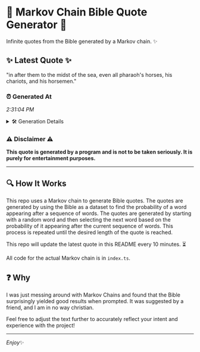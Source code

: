 # 📖 Markov Chain Bible Quote Generator 📖

Infinite quotes from the Bible generated by a Markov chain. ✨

## ✨ Latest Quote ✨
"in after them to the midst of the sea, even all pharaoh's horses, his chariots, and his horsemen."

### ⏰ Generated At
*2:31:04 PM*

<details>
    <summary>🛠️ Generation Details</summary>
    <p>
        <strong>🌱 Seed:</strong> in<br>
        <strong>🔄 Iterations:</strong> 17<br>
        <strong>📜 Context History:</strong><br>[ in ]: after<br>[ in, after ]: them<br>[ in, after, them ]: to<br>[ in, after, them, to ]: the<br>[ in, after, them, to, the ]: midst<br>[ in, after, them, to, the, midst ]: of<br>[ after, them, to, the, midst, of ]: the<br>[ them, to, the, midst, of, the ]: sea,<br>[ to, the, midst, of, the, sea, ]: even<br>[ the, midst, of, the, sea,, even ]: all<br>[ midst, of, the, sea,, even, all ]: pharaoh's<br>[ of, the, sea,, even, all, pharaoh's ]: horses,<br>[ the, sea,, even, all, pharaoh's, horses, ]: his<br>[ sea,, even, all, pharaoh's, horses,, his ]: chariots,<br>[ even, all, pharaoh's, horses,, his, chariots, ]: and<br>[ all, pharaoh's, horses,, his, chariots,, and ]: his<br>[ pharaoh's, horses,, his, chariots,, and, his ]: horsemen.<br>
    </p>
</details>

### ⚠️ Disclaimer ⚠️
**This quote is generated by a program and is not to be taken seriously. It is purely for entertainment purposes.**

---

## 🔍 How It Works

This repo uses a Markov chain to generate Bible quotes. The quotes are generated by using the Bible as a dataset to find the probability of a word appearing after a sequence of words. The quotes are generated by starting with a random word and then selecting the next word based on the probability of it appearing after the current sequence of words. This process is repeated until the desired length of the quote is reached.

This repo will update the latest quote in this README every 10 minutes. ⏳

All code for the actual Markov chain is in `index.ts`.

## ❓ Why

I was just messing around with Markov Chains and found that the Bible surprisingly yielded good results when prompted. 
It was suggested by a friend, and I am in no way christian.

Feel free to adjust the text further to accurately reflect your intent and experience with the project!

---

*Enjoy*✨
